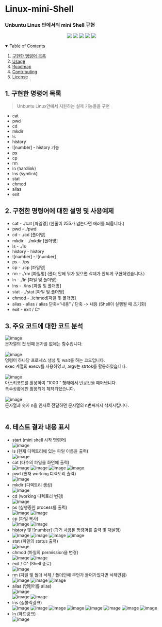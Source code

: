 # Linux-mini-Shell
### Unbuntu Linux 안에서의 mini Shell 구현

<p align="center">
<img src="https://img.shields.io/badge/license-mit-green">
<img src="https://img.shields.io/github/issues/hongjin4790/SYE-project">
<img src="https://img.shields.io/badge/tag-v1.0.0-blue">
<img src="https://img.shields.io/badge/C Launage-007396?style=flat-square&logo=C&logoColor=white"/>
<img src="https://img.shields.io/badge/Linux-4479A1?style=flat-square&logo=Linux&logoColor=white"/>
<br>
</p>

<!-- TABLE OF CONTENTS -->
<details open="open">
  <summary>Table of Contents</summary>
  <ol>
    <li>
      <a href="#1. 구현한 명령어 목록">구현한 명령어 목록</a>
    </li>
    <li><a href="#usage">Usage</a></li>
    <li><a href="#roadmap">Roadmap</a></li>
    <li><a href="#contributing">Contributing</a></li>
    <li><a href="#license">License</a></li>
  </ol>
</details>

## 1. 구현한 명령어 목록
> Unbuntu Linux안에서 지원하는 실제 기능들을 구현
 - cat
 - pwd
 - cd
 - mkdir
 - ls
 - history
 - ![number] - history 기능
 - ps
 - cp
 - rm
 - ln (hardlink)
 - lns (symlink)
 - stat
 - chmod
 - alias
 - exit

## 2. 구현한 명령어에 대한 설명 및 사용예제
 - cat - ./cat [파일명] (한줄이 255가 넘는다면 에러를 띄웁니다.)
 - pwd - ./pwd
 - cd - ./cd [폴더명]
 - mkdir - ./mkdir [폴더명]
 - ls - ./ls
 - history - history
 - ![number] - ![number]
 - ps - ./ps
 - cp - ./cp [파일명]
 - rm - ./rm [파일명] (폴더 안에 뭐가 있으면 삭제가 안되게 구현하였습니다.)
 - ln - ./ln [파일 및 폴더명]
 - lns - ./lns [파일 및 폴더명]
 - stat - ./stat [파일 및 폴더명]
 - chmod - ./chmod[파일 및 폴더명]
 - alias - alias / alias 단축=“내용” / 단축 -> 내용 (Shell이 실행될 때 초기화)
 - exit - exit / C^ 

## 3. 주요 코드에 대한 코드 분석
![image](https://user-images.githubusercontent.com/29851990/143995893-37421e93-0a65-42d2-bc14-96b1bd715c91.png)<br>
문자열의 첫 번째 문자를 없애는 함수입니다.<br><br>
![image](https://user-images.githubusercontent.com/29851990/143996448-ae838604-5960-48cc-95a0-54f6a134a64f.png)<br>
명령어 하나당 프로세스 생성 및 wait를 하는 코드입니다.<br>
exec 계열의 execv를 사용하였고, argv는 strtok를 활용하였습니다.<br><br>
![image](https://user-images.githubusercontent.com/29851990/143996481-b7f2c87c-60a4-4290-aa63-98acac4d65c9.png)<br>
아스키코드를 활용하여 “1000    ” 형태에서 빈공간을 때어냅니다.<br>
특수상황에만 활용되게 제작되었습니다.<br><br>
![image](https://user-images.githubusercontent.com/29851990/143996511-62eb6e2a-7d28-4444-a38c-0e5610858edf.png)<br>
문자열과 숫자 n을 인자로 전달하면 문자열의 n번째까지 삭제시킵니다.<br><br>

## 4. 테스트 결과 내용 표시
 - start (mini shell 시작 명령어)<br>
 ![image](https://user-images.githubusercontent.com/29851990/143996770-00a7660e-3672-4d2b-9a92-d9dfc894f17b.png)<br>
 - ls (현재 디렉토리에 있는 파일 이름을 출력)<br>
 ![image](https://user-images.githubusercontent.com/29851990/143996946-2242edbc-5e34-49ab-ba31-686abfefdb36.png)<br>
 - cat (다수의 파일을 화면에 출력)<br>
 ![image](https://user-images.githubusercontent.com/29851990/143997016-b23cac7f-b9cd-41ab-9be7-74621408b15d.png)
 ![image](https://user-images.githubusercontent.com/29851990/143997226-69dda4fc-0447-4db5-9119-0c951c5745a4.png)
 ![image](https://user-images.githubusercontent.com/29851990/143997258-db491e73-ee50-44f7-bb2b-aa0b24d8a2d1.png)
 ![image](https://user-images.githubusercontent.com/29851990/143997278-69e21b10-090c-4d0d-a353-e7977127094d.png)<br>
 - pwd (현재 working 디렉토리 출력)<br>
 ![image](https://user-images.githubusercontent.com/29851990/143997343-338889ff-5f59-4416-b3bb-4b5f8da9e13e.png)<br>
 - mkdir (디렉토리 생성)<br>
 ![image](https://user-images.githubusercontent.com/29851990/143997386-fa0f4881-d74d-4da6-9278-df1452c49bed.png)<br>
 - cd (working 디렉토리 변경)<br>
 ![image](https://user-images.githubusercontent.com/29851990/143997415-d6e0df29-c6fc-4455-b4a4-03c42b9b114e.png)<br>
 - ps (실행중인 process를 출력)<br>
 ![image](https://user-images.githubusercontent.com/29851990/143997447-8ee75015-2fc2-47eb-b6ac-6978cd35f34b.png)
 ![image](https://user-images.githubusercontent.com/29851990/143997473-fe5b5f10-196a-4fd1-b8fb-2dbb8bcd7915.png)<br>
 - cp (파일 복사)<br>
 ![image](https://user-images.githubusercontent.com/29851990/143997504-b5fb1c8c-bcd4-43a1-bda7-47ca7e4f8fd5.png)
 ![image](https://user-images.githubusercontent.com/29851990/143997514-85306f63-cfc8-46d2-9f83-28b0de9c8873.png)<br>
 - history 및 ![number] (과거 사용된 명령어를 출력 및 재실행)<br>
 ![image](https://user-images.githubusercontent.com/29851990/143997532-17469e8f-67b8-4c2b-8848-85ce26caf593.png)
 ![image](https://user-images.githubusercontent.com/29851990/143997538-68357167-0f58-43df-bdb9-f43946de311a.png)
 ![image](https://user-images.githubusercontent.com/29851990/143997544-b4dd391f-d14b-4620-8893-f86d5c8d4233.png)
 ![image](https://user-images.githubusercontent.com/29851990/143997551-94f7c257-a7eb-41e8-ab7d-7992aa2b8564.png)<br>
 - stat (파일의 status 출력)<br>
 ![image](https://user-images.githubusercontent.com/29851990/143997588-c19715ed-2fac-4bb6-9bb8-d1353b043dc6.png)<br>
 - chmod (파일의 permission을 변경)<br>
 ![image](https://user-images.githubusercontent.com/29851990/143997627-4efdb49d-cba6-4a41-8921-8e06ea944dac.png)
 ![image](https://user-images.githubusercontent.com/29851990/143997636-8344656a-1175-402b-85e0-55f35a25dfb0.png)<br>
 - exit / C^ (Shell 종료)<br>
 ![image](https://user-images.githubusercontent.com/29851990/143997658-fdcc4c11-805c-496c-be7d-82a401e56f14.png)<br>
 - rm (파일 및 폴더 삭제 / 폴더안에 무언가 들어가있다면 삭제안됨)<br>
 ![image](https://user-images.githubusercontent.com/29851990/143997693-6fa5009c-448b-477c-ab60-0976f8aa9ffe.png)
 ![image](https://user-images.githubusercontent.com/29851990/143997725-ae896fdd-f9c5-4210-846f-4bc651724189.png)
 ![image](https://user-images.githubusercontent.com/29851990/143997733-aa0ea423-ba12-4707-995e-97e3ed104a57.png)<br>
 - alias (명령어를 alias)<br>
 ![image](https://user-images.githubusercontent.com/29851990/143997756-e6aead4c-7cc0-42c2-b25b-773e00749dfe.png)<br>
 ![image](https://user-images.githubusercontent.com/29851990/143997761-831fe3f9-c17d-492a-acd9-c4e5f6469990.png)
 ![image](https://user-images.githubusercontent.com/29851990/143997772-56f00339-55b0-4652-881b-ef379242354d.png)<br>
 - lns (심볼릭링크)<br>
 ![image](https://user-images.githubusercontent.com/29851990/143997808-5222ad37-42b7-4b10-a84c-9814e881f30a.png)
 ![image](https://user-images.githubusercontent.com/29851990/143997821-e5f19f7d-75fc-49ec-b38e-3a6eb185c7c9.png)
 ![image](https://user-images.githubusercontent.com/29851990/143997828-3ebb4e57-fda9-443a-861a-2174d8348571.png)
 ![image](https://user-images.githubusercontent.com/29851990/143997835-6a20f12e-1d6e-44de-a0e8-4d440ff363ac.png)
 ![image](https://user-images.githubusercontent.com/29851990/143997842-7fc270eb-56ab-4c0d-95e5-d566f4da7a59.png)
 ![image](https://user-images.githubusercontent.com/29851990/143997844-55d4199b-b1ee-4103-a5e2-74f994178b12.png)
 ![image](https://user-images.githubusercontent.com/29851990/143997847-b7ca6eb1-c1e3-4245-9f1a-950bc4cbe8d4.png)
 ![image](https://user-images.githubusercontent.com/29851990/143997854-3f274688-a37e-417f-b2e6-aefaf93fa31c.png)<br>
 - ln (하드링크)<br>
 ![image](https://user-images.githubusercontent.com/29851990/143997888-5f9fa114-aea4-45ea-bff2-d48ce3922a79.png)

 
